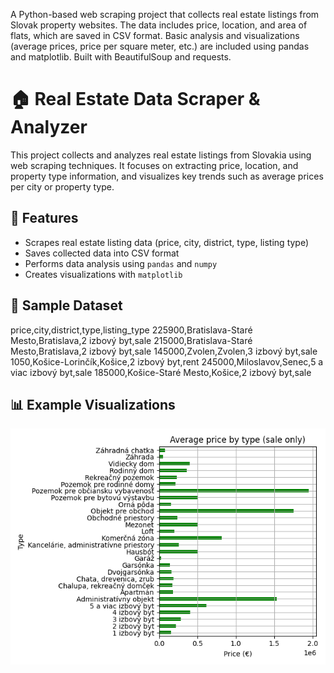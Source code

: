 A Python-based web scraping project that collects real estate listings from Slovak property websites. The data includes price, location, and area of flats, which are saved in CSV format. Basic analysis and visualizations (average prices, price per square meter, etc.) are included using pandas and matplotlib. Built with BeautifulSoup and requests.
# 🏠 Real Estate Data Scraper & Analyzer

This project collects and analyzes real estate listings from Slovakia using web scraping techniques. It focuses on extracting price, location, and property type information, and visualizes key trends such as average prices per city or property type.

## 🚀 Features

- Scrapes real estate listing data (price, city, district, type, listing type)
- Saves collected data into CSV format
- Performs data analysis using `pandas` and `numpy`
- Creates visualizations with `matplotlib`

## 🧾 Sample Dataset
price,city,district,type,listing_type
225900,Bratislava-Staré Mesto,Bratislava,2 izbový byt,sale
215000,Bratislava-Staré Mesto,Bratislava,2 izbový byt,sale
145000,Zvolen,Zvolen,3 izbový byt,sale
1050,Košice-Lorinčík,Košice,2 izbový byt,rent
245000,Miloslavov,Senec,5 a viac izbový byt,sale
185000,Košice-Staré Mesto,Košice,2 izbový byt,sale

## 📊 Example Visualizations

![Average Price by Property Type](graph_avg_price_by_type.png)

